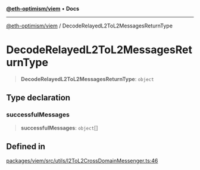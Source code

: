 [**@eth-optimism/viem**](../README.md) • **Docs**

***

[@eth-optimism/viem](../README.md) / DecodeRelayedL2ToL2MessagesReturnType

# DecodeRelayedL2ToL2MessagesReturnType

> **DecodeRelayedL2ToL2MessagesReturnType**: `object`

## Type declaration

### successfulMessages

> **successfulMessages**: `object`[]

## Defined in

[packages/viem/src/utils/l2ToL2CrossDomainMessenger.ts:46](https://github.com/ethereum-optimism/ecosystem/blob/ab77241754eb52e5f63719e48141efd7250e972b/packages/viem/src/utils/l2ToL2CrossDomainMessenger.ts#L46)
